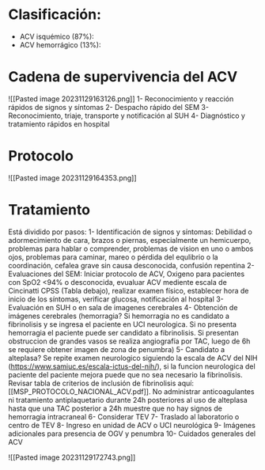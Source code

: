 # Clasificación:
* ACV isquémico (87%):
* ACV hemorrágico (13%):

# Cadena de supervivencia del ACV
![[Pasted image 20231129163126.png]]
1- Reconocimiento y reacción rápidos de signos y síntomas
2- Despacho rápido del SEM
3- Reconocimiento, triaje, transporte y notificación al SUH
4- Diagnóstico y tratamiento rápidos en hospital

# Protocolo
![[Pasted image 20231129164353.png]]

# Tratamiento
Está dividido por pasos:
1- Identificación de signos y síntomas: Debilidad o adormecimiento de cara, brazos o piernas, especialmente un hemicuerpo, problemas para hablar o comprender, problemas de vision en uno o ambos ojos, problemas para caminar, mareo o pérdida del equlibrio o la coordinación, cefalea grave sin causa desconocida, confusión repentina
2- Evaluaciones del SEM: Iniciar protocolo de ACV, Oxigeno para pacientes con SpO2 <94% o desconocida, evualuar ACV mediente escala de Cincinatti CPSS (Tabla debajo), realizar examen físico, establecer hora de inicio de los síntomas, verificar glucosa, notificación al hospital
3- Evaluación en SUH o en sala de imagenes cerebrales
4- Obtención de imágenes cerebrales (hemorragia? Si hemorragia no es candidato a fibrinolisis y se ingresa el paciente en UCI neurologica. Si no presenta hemorragia el paciente puede ser candidato a fibrinolisis. Si presentan obstruccion de grandes vasos se realiza angiografía por TAC, luego de 6h se requiere obtener imagen de zona de penumbra)
5- Candidato a alteplasa? Se repite examen neurologico siguiendo la escala de ACV del NIH (https://www.samiuc.es/escala-ictus-del-nih/), si la funcion neurologica del paciente del paciente mejora puede que no sea necesario la fibrinolisis. Revisar tabla de criterios de inclusión de fibrinolisis aquí: [[MSP_PROTOCOLO_NACIONAL_ACV.pdf]]. No administrar anticoagulantes ni tratamiento antiplaquetario durante 24h posteriores al uso de alteplasa hasta que una TAC posterior a 24h muestre que no hay signos de hemorragia intracraneal
6- Considerar TEV
7- Traslado al laboratorio o centro de TEV
8- Ingreso en unidad de ACV o UCI neurológica
9- Imágenes adicionales para presencia de OGV y penumbra
10- Cuidados generales del ACV

![[Pasted image 20231129172743.png]]